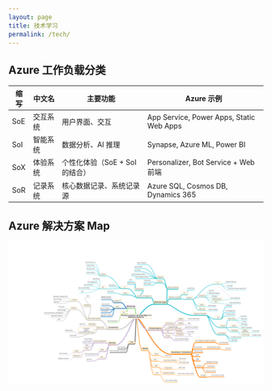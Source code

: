 ```yaml
---
layout: page
title: 技术学习
permalink: /tech/
---
```



## Azure 工作负载分类 

| 缩写  | 中文名  | 主要功能                 | Azure 示例                                 |
| --- | ---- | -------------------- | ---------------------------------------- |
| SoE | 交互系统 | 用户界面、交互              | App Service, Power Apps, Static Web Apps |
| SoI | 智能系统 | 数据分析、AI 推理           | Synapse, Azure ML, Power BI              |
| SoX | 体验系统 | 个性化体验（SoE + SoI 的结合） | Personalizer, Bot Service + Web 前端       |
| SoR | 记录系统 | 核心数据记录、系统记录源         | Azure SQL, Cosmos DB, Dynamics 365       |

## Azure 解决方案 Map
![Azure 解决方案 Map](/assets/images/solutionmap.png)